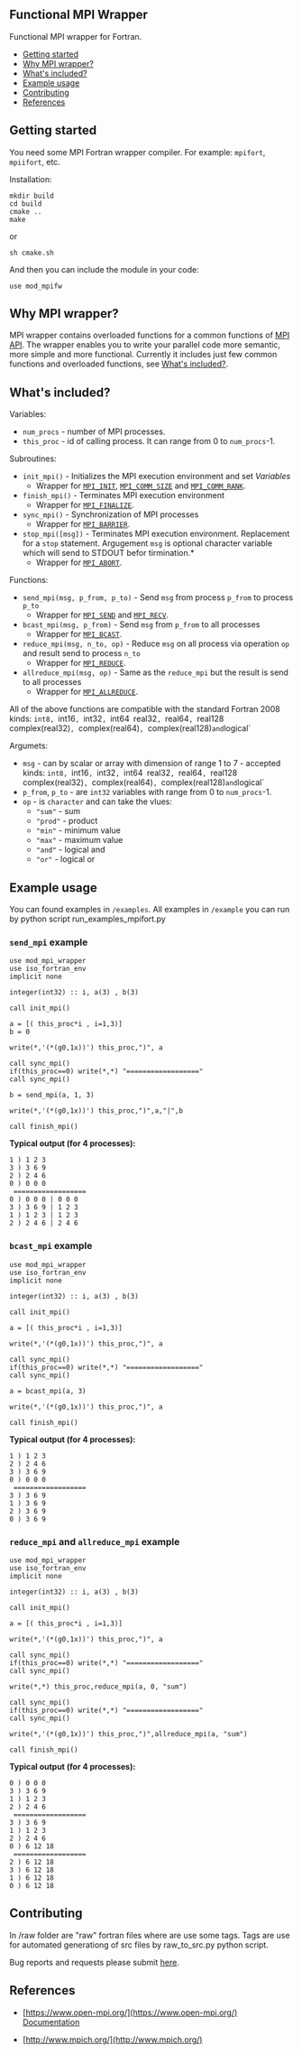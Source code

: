 ## Functional MPI Wrapper

Functional MPI wrapper for Fortran. 

* [Getting started](#getting-started)
* [Why MPI wrapper?](#why-mpi-wrapper)
* [What's included?](#whats-included)
* [Example usage](#example-usage)
* [Contributing](#contributing)
* [References](#references)

## Getting started
You need some MPI Fortran wrapper compiler. For example: `mpifort`, `mpiifort`, etc.

Installation:
```
mkdir build
cd build
cmake ..
make
```
or
```
sh cmake.sh
```
And then you can include the module in your code:
```
use mod_mpifw
```

## Why MPI wrapper?

MPI wrapper contains overloaded functions for a common functions
of [MPI API](https://www.open-mpi.org/doc/current/man3/MPI.3.php).
The wrapper enables you to write your parallel code more semantic,
 more simple and more functional. Currently it includes just few common functions
 and overloaded functions,
see [What's included?](#whats-included). 

## What's included?

Variables:
* `num_procs` - number of MPI processes.
* `this_proc` - id of calling process. It can range from 0 to `num_procs`-1.

Subroutines:
* `init_mpi()` - Initializes the MPI execution environment and set _Variables_
	* Wrapper for [`MPI_INIT`](https://www.open-mpi.org/doc/current/man3/MPI_Init.3.php), 
			   [`MPI_COMM_SIZE`](https://www.open-mpi.org/doc/current/man3/MPI_Comm_size.3.php)
			    and [`MPI_COMM_RANK`](https://www.open-mpi.org/doc/current/man3/MPI_Comm_rank.3.php).
* `finish_mpi()` - Terminates MPI execution environment
	* Wrapper for [`MPI_FINALIZE`](https://www.open-mpi.org/doc/current/man3/MPI_Finalize.3.php).
* `sync_mpi()` - Synchronization of MPI processes
	* Wrapper for [`MPI_BARRIER`](https://www.open-mpi.org/doc/current/man3/MPI_Barrier.3.php).
* `stop_mpi([msg])` - Terminates MPI execution environment. Replacement for a `stop` statement.
	Argugement `msg` is optional character variable which will send to STDOUT befor tirmination.*
	* Wrapper for [`MPI_ABORT`](https://www.open-mpi.org/doc/current/man3/MPI_Abort.3.php).

Functions:
* `send_mpi(msg, p_from, p_to)` - Send `msg` from process `p_from` to process `p_to`
	* Wrapper for [`MPI_SEND`](https://www.open-mpi.org/doc/current/man3/MPI_Send.3.php)
					 and [`MPI_RECV`](https://www.open-mpi.org/doc/current/man3/MPI_Recv.3.php). 
* `bcast_mpi(msg, p_from)` - Send `msg` from `p_from` to all processes
	* Wrapper for [`MPI_BCAST`](https://www.open-mpi.org/doc/current/man3/MPI_Bcast.3.php). 
* `reduce_mpi(msg, n_to, op)` - Reduce `msg` on all process via operation
	`op` and result send to process `n_to`
	* Wrapper for [`MPI_REDUCE`](https://www.open-mpi.org/doc/current/man3/MPI_Reduce.3.php). 
* `allreduce_mpi(msg, op)` - Same as the `reduce_mpi` but the result is send to
	all processes
	* Wrapper for [`MPI_ALLREDUCE`](https://www.open-mpi.org/doc/current/man3/MPI_Allreduce.3.php). 


All of the above functions are compatible with the standard Fortran 2008 kinds:
`int8, `int16`, `int32`, `int64` `real32`, `real64`, `real128` 
`complex(real32)`, `complex(real64)`, `complex(real128)` and `logical`

Argumets:
* `msg` - can by scalar or array with dimension of range 1 to 7
		- accepted kinds: `int8, `int16`, `int32`, `int64` `real32`, `real64`, `real128` 
			`complex(real32)`, `complex(real64)`, `complex(real128)` and `logical`
* `p_from`, `p_to` - are `int32` variables with range from 0 to `num_procs`-1.
* `op` - is `character` and can take the vlues:
	* `"sum"` - sum
	* `"prod"` - product
	* `"min"` - minimum value
	* `"max"` - maximum value
	* `"and"` - logical and
	* `"or"` - logical or

## Example usage
You can found examples in `/examples`.
All examples in `/example` you can run by python script run_examples_mpifort.py

### `send_mpi` example
```
use mod_mpi_wrapper
use iso_fortran_env
implicit none

integer(int32) :: i, a(3) , b(3)    
    
call init_mpi()

a = [( this_proc*i , i=1,3)]
b = 0

write(*,'(*(g0,1x))') this_proc,")", a

call sync_mpi()
if(this_proc==0) write(*,*) "=================="
call sync_mpi()

b = send_mpi(a, 1, 3)

write(*,'(*(g0,1x))') this_proc,")",a,"|",b

call finish_mpi()
```
**Typical output (for 4 processes):**
```
1 ) 1 2 3
3 ) 3 6 9
2 ) 2 4 6
0 ) 0 0 0
 ==================
0 ) 0 0 0 | 0 0 0
3 ) 3 6 9 | 1 2 3
1 ) 1 2 3 | 1 2 3
2 ) 2 4 6 | 2 4 6
```
### `bcast_mpi` example
```
use mod_mpi_wrapper
use iso_fortran_env
implicit none

integer(int32) :: i, a(3) , b(3)    
    
call init_mpi()

a = [( this_proc*i , i=1,3)]

write(*,'(*(g0,1x))') this_proc,")", a

call sync_mpi()
if(this_proc==0) write(*,*) "=================="
call sync_mpi()

a = bcast_mpi(a, 3)

write(*,'(*(g0,1x))') this_proc,")", a

call finish_mpi()
```
**Typical output (for 4 processes):**
```
1 ) 1 2 3
2 ) 2 4 6
3 ) 3 6 9
0 ) 0 0 0
 ==================
3 ) 3 6 9
1 ) 3 6 9
2 ) 3 6 9
0 ) 3 6 9
```

### `reduce_mpi` and `allreduce_mpi` example
```
use mod_mpi_wrapper
use iso_fortran_env
implicit none

integer(int32) :: i, a(3) , b(3)  
    
call init_mpi()

a = [( this_proc*i , i=1,3)]

write(*,'(*(g0,1x))') this_proc,")", a

call sync_mpi()
if(this_proc==0) write(*,*) "=================="
call sync_mpi()

write(*,*) this_proc,reduce_mpi(a, 0, "sum")

call sync_mpi()
if(this_proc==0) write(*,*) "=================="
call sync_mpi()

write(*,'(*(g0,1x))') this_proc,")",allreduce_mpi(a, "sum")

call finish_mpi()
```
**Typical output (for 4 processes):**
```
0 ) 0 0 0
3 ) 3 6 9
1 ) 1 2 3
2 ) 2 4 6
 ==================
3 ) 3 6 9
1 ) 1 2 3
2 ) 2 4 6
0 ) 6 12 18
 ==================
2 ) 6 12 18
3 ) 6 12 18
1 ) 6 12 18
0 ) 6 12 18
```

## Contributing
In /raw folder are "raw" fortran files where are use some tags. Tags are 
use for automated generationg of src files by raw_to_src.py python script.

Bug reports and requests please submit [here](https://github.com/msvbd/Functional-MPI-Wrapper/issues/new).

## References

* [https://www.open-mpi.org/](https://www.open-mpi.org/)
	[Documentation](https://www.open-mpi.org/doc/current/)

* [http://www.mpich.org/](http://www.mpich.org/)
